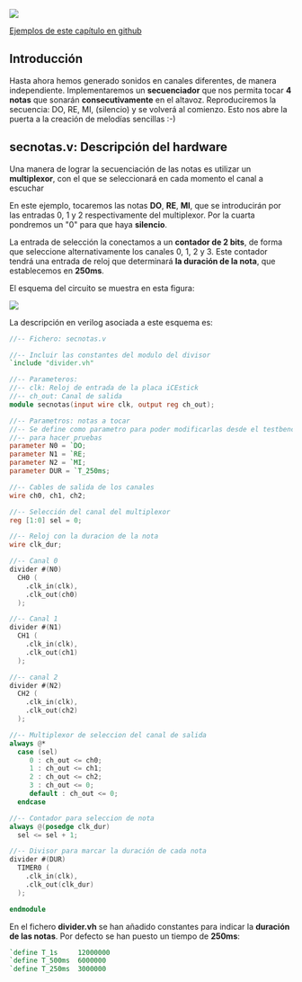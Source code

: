 ![](https://github.com/Obijuan/open-fpga-verilog-tutorial/raw/8bf3e940aebcf444a33c0345be1fcec0de6c5f32/tutorial/T19-secnotas/images/secnotas-1.png)

[Ejemplos de este capítulo en github](https://github.com/Obijuan/open-fpga-verilog-tutorial/tree/master/tutorial/T19-secnotas)

## Introducción
Hasta ahora hemos generado sonidos en canales diferentes, de manera independiente.  Implementaremos un **secuenciador** que nos permita tocar **4 notas** que sonarán **consecutivamente** en el altavoz. Reproduciremos la secuencia: DO, RE, MI, (silencio) y se volverá al comienzo. Esto nos abre la puerta a la creación de melodías sencillas :-)

## secnotas.v: Descripción del hardware
Una manera de lograr la secuenciación de las notas es utilizar un **multiplexor**, con el que se seleccionará en cada momento el canal a escuchar

En este ejemplo, tocaremos las notas **DO**, **RE**, **MI**, que se introducirán por las entradas 0, 1 y 2 respectivamente del multiplexor. Por la cuarta pondremos un "0" para que haya **silencio**.

La entrada de selección la conectamos a un **contador de 2 bits**, de forma que seleccione alternativamente los canales 0, 1, 2 y 3. Este contador tendrá una entrada de reloj que determinará **la duración de la nota**, que establecemos en **250ms**.

El esquema del circuito se muestra en esta figura:

![](https://github.com/Obijuan/open-fpga-verilog-tutorial/raw/master/tutorial/T19-secnotas/images/secnotas-2.png)

La descripción en verilog asociada a este esquema es:

``` verilog 
//-- Fichero: secnotas.v

//-- Incluir las constantes del modulo del divisor
`include "divider.vh"

//-- Parameteros:
//-- clk: Reloj de entrada de la placa iCEstick
//-- ch_out: Canal de salida
module secnotas(input wire clk, output reg ch_out);

//-- Parametros: notas a tocar
//-- Se define como parametro para poder modificarlas desde el testbench
//-- para hacer pruebas
parameter N0 = `DO;
parameter N1 = `RE;
parameter N2 = `MI;
parameter DUR = `T_250ms;

//-- Cables de salida de los canales
wire ch0, ch1, ch2;

//-- Selección del canal del multiplexor
reg [1:0] sel = 0;

//-- Reloj con la duracion de la nota
wire clk_dur;

//-- Canal 0
divider #(N0)
  CH0 (
    .clk_in(clk),
    .clk_out(ch0)
  );

//-- Canal 1
divider #(N1)
  CH1 (
    .clk_in(clk),
    .clk_out(ch1)
  );

//-- canal 2
divider #(N2)
  CH2 (
    .clk_in(clk),
    .clk_out(ch2)
  );

//-- Multiplexor de seleccion del canal de salida
always @*
  case (sel)
     0 : ch_out <= ch0;
     1 : ch_out <= ch1;
     2 : ch_out <= ch2;
     3 : ch_out <= 0;
     default : ch_out <= 0;
  endcase

//-- Contador para seleccion de nota
always @(posedge clk_dur)
  sel <= sel + 1;

//-- Divisor para marcar la duración de cada nota
divider #(DUR)
  TIMER0 (
    .clk_in(clk),
    .clk_out(clk_dur)
  );

endmodule
```
En el fichero **divider.vh** se han añadido constantes para indicar la **duración de las notas**. Por defecto se han puesto un tiempo de **250ms**:

```verilog
`define T_1s     12000000
`define T_500ms  6000000
`define T_250ms  3000000
```
